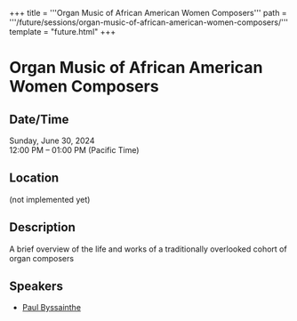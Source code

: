 +++
title = '''Organ Music of African American Women Composers'''
path = '''/future/sessions/organ-music-of-african-american-women-composers/'''
template = "future.html"
+++

<h1>Organ Music of African American Women Composers</h1>
<h2>Date/Time</h2>
<p>Sunday, June 30, 2024<br>
12:00 PM – 01:00 PM (Pacific Time)</p>
<h2>Location</h2>
(not implemented yet)
<h2>Description</h2>
A brief overview of the life and works of a traditionally overlooked cohort of organ composers
<h2>Speakers</h2>
<ul><li><a href="/future/speakers/paul-byssainthe/">Paul Byssainthe</a></li>

